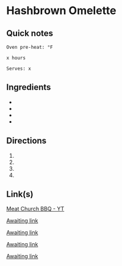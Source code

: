 # Hashbrown Omelette

## Quick notes 
```
Oven pre-heat: °F 

x hours

Serves: x
```

## Ingredients
+ 
+ 
+ 
+ 


## Directions
1. 


1. 


1. 


1. 


## Link(s)
[Meat Church BBQ - YT](https://www.youtube.com/watch?v=rGRlSmon0YQ)

[Awaiting link](url)

[Awaiting link](url)

[Awaiting link](url)

[Awaiting link](url)
